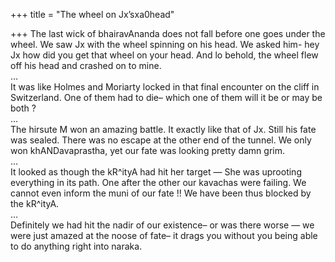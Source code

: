+++
title = "The wheel on Jx’sxa0head"

+++
The last wick of bhairavAnanda does not fall before one goes under the
wheel. We saw Jx with the wheel spinning on his head. We asked him- hey
Jx how did you get that wheel on your head. And lo behold, the wheel
flew off his head and crashed on to mine.  
…  
It was like Holmes and Moriarty locked in that final encounter on the
cliff in Switzerland. One of them had to die– which one of them will it
be or may be both ?  
…  
The hirsute M won an amazing battle. It exactly like that of Jx. Still
his fate was sealed. There was no escape at the other end of the tunnel.
We only won khANDavaprastha, yet our fate was looking pretty damn
grim.  
…  
It looked as though the kR^ityA had hit her target — She was uprooting
everything in its path. One after the other our kavachas were failing.
We cannot even inform the muni of our fate \!\! We have been thus
blocked by the kR^ityA.  
…  
Definitely we had hit the nadir of our existence– or was there worse —
we were just amazed at the noose of fate– it drags you without you being
able to do anything right into naraka.
